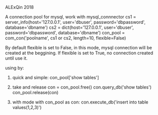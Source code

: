 ALExQin
2018

A connection pool for mysql, work with mysql_connnector
cs1 = server_info(host='127.0.0.1', user='dbuser', password='dbpassword', database='dbname')
cs2 = dict(host='127.0.0.1', user='dbuser', password='dbpassword', database='dbname')
con_pool = com_con('poolname', cs1 or cs2, length=10, flexible=False)

By default flexible is set to False, in this mode, mysql connection will be created at the beggining.
If flexible is set to True, no connection created until use it.

using by:
1. quick and simple:
con_pool['show tables']

2. take and release
con = con_pool.free()
con.query_db('show tables')
con_pool.release(con)

3. with mode
with con_pool as con:
	con.execute_db('insert into table values(1,2,3)')